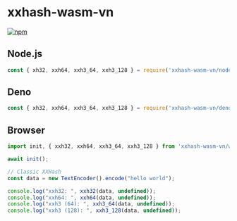 # xxhash-wasm-vn
[![npm](https://img.shields.io/npm/v/xxhash-wasm-vn)](https://www.npmjs.com/package/xxhash-wasm-vn)

## Node.js

```js
const { xh32, xxh64, xxh3_64, xxh3_128 } = require('xxhash-wasm-vn/nodejs');

```

## Deno

```js
const { xh32, xxh64, xxh3_64, xxh3_128 } = require('xxhash-wasm-vn/deno');

```

## Browser

```js
import init, { xxh32, xxh64, xxh3_64, xxh3_128 } from 'xxhash-wasm-vn/web';

await init();

// Classic XXHash
const data = new TextEncoder().encode("hello world");

console.log("xxh32: ", xxh32(data, undefined));
console.log("xxh64: ", xxh64(data, undefined));
console.log("xxh3 (64): ", xxh3_64(data, undefined));
console.log("xxh3 (128): ", xxh3_128(data, undefined));
```
